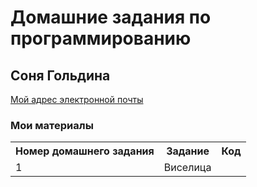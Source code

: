 # Домашние задания по программированию
## Соня Гольдина

[Мой адрес электронной почты](sonniegolden@gmail.com)

### Мои материалы

<table>
  <tr>
    <th> Номер домашнего задания </th>
     <th> Задание </th>
     <th> Код </th>
  </tr>
  <tr>
    <td> 1 </td>
     <td> Виселица </td>
    <td> <a href='code18-19/hw1/hw2.1.2.py'> </a> </td>
  </tr>
</table>
